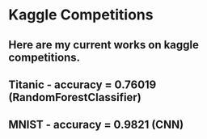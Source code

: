 # Kaggle Competitions
## Here are my current works on kaggle competitions.
## Titanic - accuracy = 0.76019 (RandomForestClassifier)
## MNIST - accuracy =  0.9821 (CNN)
